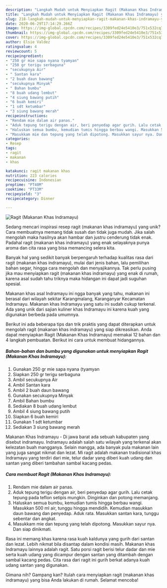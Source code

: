```yaml
---
description: "Langkah Mudah untuk Menyiapkan Ragit (Makanan Khas Indramayu) yang Bikin Ngiler"
title: "Langkah Mudah untuk Menyiapkan Ragit (Makanan Khas Indramayu) yang Bikin Ngiler"
slug: 218-langkah-mudah-untuk-menyiapkan-ragit-makanan-khas-indramayu-yang-bikin-ngiler
date: 2020-06-29T17:14:29.266Z
image: https://img-global.cpcdn.com/recipes/3309fed24e5410e3/751x532cq70/ragit-makanan-khas-indramayu-foto-resep-utama.jpg
thumbnail: https://img-global.cpcdn.com/recipes/3309fed24e5410e3/751x532cq70/ragit-makanan-khas-indramayu-foto-resep-utama.jpg
cover: https://img-global.cpcdn.com/recipes/3309fed24e5410e3/751x532cq70/ragit-makanan-khas-indramayu-foto-resep-utama.jpg
author: Elsie Valdez
ratingvalue: 4
reviewcount: 5
recipeingredient:
- "250 gr mie sapa nyana tyamyan"
- "250 gr terigu serbaguna"
- "secukupnya Air"
- " Santan kara"
- "2 buah daun bawang"
- "secukupnya Minyak"
- " Bahan bumbu"
- "8 buah udang lembut"
- "4 siung bawang putih"
- "6 buah kemiri"
- "1 sdt ketumbar"
- "3 siung bawang merah"
recipeinstructions:
- "Rendam mie dalam air panas."
- "Aduk tepung terigu dengan air, beri penyedap agar gurih. Lalu cetak tepung pada teflon setipis mungkin. Dinginkan dan potong memanjang."
- "Haluskan semua bumbu, kemudian tumis hingga berbau wangi. Masukkan 500 ml air, tunggu hingga mendidih. Kemudian masukkan daun bawang dan penyedap. Aduk rata. Masukkan santan kara, tunggu sebentar dan angkat."
- "Masukkam mie dan tepung yang telah dipotong. Masukkan sayur nya. Dan siap dinikmati."
categories:
- Resep
tags:
- ragit
- makanan
- khas

katakunci: ragit makanan khas 
nutrition: 223 calories
recipecuisine: Indonesian
preptime: "PT40M"
cooktime: "PT33M"
recipeyield: "3"
recipecategory: Dinner

---
```



![Ragit (Makanan Khas Indramayu)](https://img-global.cpcdn.com/recipes/3309fed24e5410e3/751x532cq70/ragit-makanan-khas-indramayu-foto-resep-utama.jpg)

Sedang mencari inspirasi resep ragit (makanan khas indramayu) yang unik? Cara membuatnya memang tidak susah dan tidak juga mudah. Jika salah mengolah maka hasilnya akan hambar dan justru cenderung tidak enak. Padahal ragit (makanan khas indramayu) yang enak selayaknya punya aroma dan cita rasa yang bisa memancing selera kita.

Banyak hal yang sedikit banyak berpengaruh terhadap kualitas rasa dari ragit (makanan khas indramayu), mulai dari jenis bahan, lalu pemilihan bahan segar, hingga cara mengolah dan menyajikannya. Tak perlu pusing jika mau menyiapkan ragit (makanan khas indramayu) yang enak di rumah, karena asal sudah tahu triknya maka hidangan ini dapat jadi suguhan spesial.

Makanan khas asal Indramayu ini ngga banyak yang tahu, makanan ini berasal dari wilayah sekitar Karangmalang, Karanganyar Kecamatan Indramayu. Makanan khas Indramayu yang satu ini sudah cukup terkenal. Ada yang unik dari sajian kuliner khas Indramayu ini karena kuah yang digunakan berbeda pada umumnya.


Berikut ini ada beberapa tips dan trik praktis yang dapat diterapkan untuk mengolah ragit (makanan khas indramayu) yang siap dikreasikan. Anda dapat menyiapkan Ragit (Makanan Khas Indramayu) memakai 12 bahan dan 4 langkah pembuatan. Berikut ini cara untuk membuat hidangannya.

<!--inarticleads1-->

##### Bahan-bahan dan bumbu yang digunakan untuk menyiapkan Ragit (Makanan Khas Indramayu):

1. Gunakan 250 gr mie sapa nyana (tyamyan
1. Siapkan 250 gr terigu serbaguna
1. Ambil secukupnya Air
1. Ambil  Santan kara
1. Ambil 2 buah daun bawang
1. Gunakan secukupnya Minyak
1. Ambil  Bahan bumbu
1. Sediakan 8 buah udang lembut
1. Ambil 4 siung bawang putih
1. Siapkan 6 buah kemiri
1. Gunakan 1 sdt ketumbar
1. Sediakan 3 siung bawang merah


Makanan Khas Indramayu - Di jawa barat ada sebuah kabupaten yang disebut indramayu. Indramayu adalah salah satu wilayah yang terkenal akan kelezatan buah mangganya. Selain mangga, ada banyak pula makanan lain yang juga sangat nikmat dan lezat. Mi ragit adalah makanan tradisional khas Indramayu yang terdiri dari mie, telur dadar yang diberi kuah udang dan santan yang diberi tambahan sambal kacang pedas. 

<!--inarticleads2-->

##### Cara membuat Ragit (Makanan Khas Indramayu):

1. Rendam mie dalam air panas.
1. Aduk tepung terigu dengan air, beri penyedap agar gurih. Lalu cetak tepung pada teflon setipis mungkin. Dinginkan dan potong memanjang.
1. Haluskan semua bumbu, kemudian tumis hingga berbau wangi. Masukkan 500 ml air, tunggu hingga mendidih. Kemudian masukkan daun bawang dan penyedap. Aduk rata. Masukkan santan kara, tunggu sebentar dan angkat.
1. Masukkam mie dan tepung yang telah dipotong. Masukkan sayur nya. Dan siap dinikmati.


Rasa ini memang khas karena rasa kuah kaldunya yang gurih dari santan dan lezat. Lebih nikmat bila disantap dalam kondisi masih. Makanan khas Indramayu lainnya adalah ragit. Satu porsi ragit berisi telur dadar dan mie serta kuah udang yang dicampur dengan santan yang ditambah dengan sambal kacang pedas. Cita rasa dari ragit ini gurih berkat adanya kuah udang santan yang digunakan. 

Gimana nih? Gampang kan? Itulah cara menyiapkan ragit (makanan khas indramayu) yang bisa Anda lakukan di rumah. Selamat mencoba!
